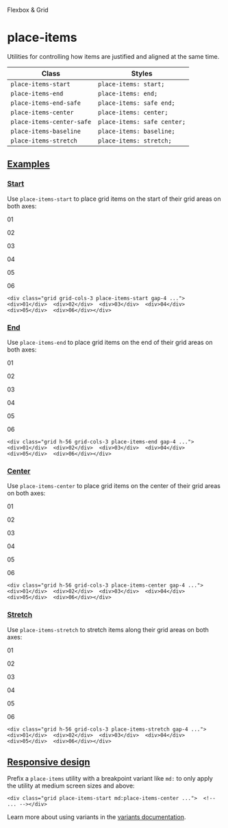 Flexbox & Grid

# place-items

Utilities for controlling how items are justified and aligned at the same time.

| Class                     | Styles                      |
| ------------------------- | --------------------------- |
| `place-items-start`       | `place-items: start;`       |
| `place-items-end`         | `place-items: end;`         |
| `place-items-end-safe`    | `place-items: safe end;`    |
| `place-items-center`      | `place-items: center;`      |
| `place-items-center-safe` | `place-items: safe center;` |
| `place-items-baseline`    | `place-items: baseline;`    |
| `place-items-stretch`     | `place-items: stretch;`     |

## [Examples](#examples)

### [Start](#start)

Use `place-items-start` to place grid items on the start of their grid areas on both axes:

01

02

03

04

05

06

```
<div class="grid grid-cols-3 place-items-start gap-4 ...">  <div>01</div>  <div>02</div>  <div>03</div>  <div>04</div>  <div>05</div>  <div>06</div></div>
```

### [End](#end)

Use `place-items-end` to place grid items on the end of their grid areas on both axes:

01

02

03

04

05

06

```
<div class="grid h-56 grid-cols-3 place-items-end gap-4 ...">  <div>01</div>  <div>02</div>  <div>03</div>  <div>04</div>  <div>05</div>  <div>06</div></div>
```

### [Center](#center)

Use `place-items-center` to place grid items on the center of their grid areas on both axes:

01

02

03

04

05

06

```
<div class="grid h-56 grid-cols-3 place-items-center gap-4 ...">  <div>01</div>  <div>02</div>  <div>03</div>  <div>04</div>  <div>05</div>  <div>06</div></div>
```

### [Stretch](#stretch)

Use `place-items-stretch` to stretch items along their grid areas on both axes:

01

02

03

04

05

06

```
<div class="grid h-56 grid-cols-3 place-items-stretch gap-4 ...">  <div>01</div>  <div>02</div>  <div>03</div>  <div>04</div>  <div>05</div>  <div>06</div></div>
```

## [Responsive design](#responsive-design)

Prefix a `place-items` utility with a breakpoint variant like `md:` to only apply the utility at medium screen sizes and above:

```
<div class="grid place-items-start md:place-items-center ...">  <!-- ... --></div>
```

Learn more about using variants in the [variants documentation](/docs/hover-focus-and-other-states).
